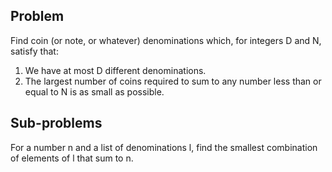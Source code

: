 Problem
-------
Find coin (or note, or whatever) denominations which, for integers D and N,
satisfy that:
 1. We have at most D different denominations.
 2. The largest number of coins required to sum to any number less than or
    equal to N is as small as possible. 

Sub-problems
------------
For a number n and a list of denominations l, find the smallest combination of
elements of l that sum to n.
